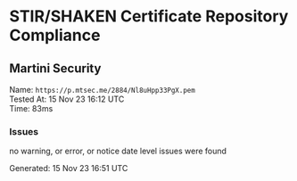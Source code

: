 # STIR/SHAKEN Certificate Repository Compliance

## Martini Security

Name: `https://p.mtsec.me/2884/Nl8uHpp33PgX.pem`\
Tested At: 15 Nov 23 16:12 UTC\
Time: 83ms

### Issues

no warning, or error, or notice date level issues were found

Generated: 15 Nov 23 16:51 UTC
